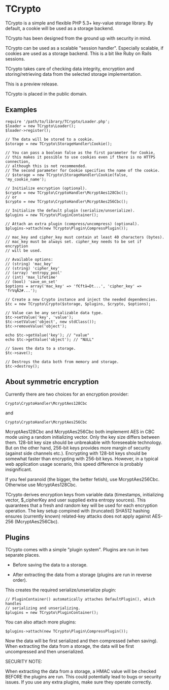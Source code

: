 TCrypto
=======

TCrypto is a simple and flexible PHP 5.3+ key-value storage library. By default,
a cookie will be used as a storage backend.

TCrypto has been designed from the ground up with security in mind.

TCrypto can be used as a scalable "session handler". Especially scalable,
if cookies are used as a storage backend. This is a bit like Ruby on Rails sessions.

TCrypto takes care of checking data integrity, encryption and
storing/retrieving data from the selected storage implementation.

This is a preview release.

TCrypto is placed in the public domain.


Examples
--------

    require '/path/to/library/TCrypto/Loader.php';
    $loader = new TCrypto\Loader();
    $loader->register();
    
    // The data will be stored to a cookie.
    $storage = new TCrypto\StorageHandler\Cookie();
    
    // You can pass a boolean false as the first parameter for Cookie,
    // this makes it possible to use cookies even if there is no HTTPS connection,
    // although this is not recommended.
    // The second parameter for Cookie specifies the name of the cookie.
    // $storage = new TCrypto\StorageHandler\Cookie(false, 'my_cookie_name');
    
    // Initialize encryption (optional).
    $crypto = new TCrypto\CryptoHandler\McryptAes128Cbc();
    // or
    $crypto = new TCrypto\CryptoHandler\McryptAes256Cbc();
    
    // Initialize the default plugin (serialize/unserialize).
    $plugins = new TCrypto\PluginContainer();
    
    // Attach an extra plugin (compress/uncompress) (optional).
    $plugins->attach(new TCrypto\Plugin\CompressPlugin());
    
    // mac_key and cipher_key must contain at least 40 characters (bytes).
    // mac_key must be always set. cipher_key needs to be set if encryption
    // will be used.

    // Available options:
    // (string) 'mac_key'
    // (string) 'cipher_key'
    // (array) 'entropy_pool'
    // (int) 'max_lifetime'
    // (bool) 'save_on_set'
    $options = array('mac_key' => 'f€ftä=Dt...', 'cipher_key' => 'frVqÅ2#...');
    
    // Create a new Crypto instance and inject the needed dependencies.
    $tc = new TCrypto\Crypto($storage, $plugins, $crypto, $options);
    
    // Value can be any serializable data type. 
    $tc->setValue('key', 'value');
    $tc->setValue('object', new stdClass());
    $tc->removeValue('object');
    
    echo $tc->getValue('key'); // "value"
    echo $tc->getValue('object'); // "NULL"
    
    // Saves the data to a storage.
    $tc->save();
    
    // Destroys the data both from memory and storage.
    $tc->destroy();


About symmetric encryption
--------------------------

Currently there are two choices for an encryption provider:

    Crypto\CryptoHandler\McryptAes128Cbc

and

    Crypto\CryptoHandler\McryptAes256Cbc

McryptAes128Cbc and McryptAes256Cbc both implememt AES in CBC mode using a random
initializing vector. Only the key size differs between them. 128-bit key size
should be unbreakable with foreseeable technology. But on the other hand,
256-bit keys provides more margin of security (against side channels etc.).
Encrypting with 128-bit keys should be somewhat faster than encrypting with
256-bit keys. However, in a typical web application usage scenario, this speed
difference is probably insignificant.

If you feel paranoid (the bigger, the better fetish), use McryptAes256Cbc.
Otherwise use McryptAes128Cbc.

TCrypto derives encryption keys from variable data (timestamps, initializing
vector, $_cipherKey and user supplied extra entropy sources). This quarantees
that a fresh and random key will be used for each encryption operation. The key
setup compined with (truncated) SHA512 hashing ensures (currently known) related-key
attacks does not apply against AES-256 (McryptAes256Cbc).


Plugins
-------

TCrypto comes with a simple "plugin system". Plugins are run in two separate
places.

* Before saving the data to a storage.

* After extracting the data from a storage (plugins are run in reverse order).

This creates the required serialize/unserialize plugin:

    // PluginContainer() automatically attaches DefaultPlugin(), which handles
    // serializing and unserializing.
    $plugins = new TCrypto\PluginContainer();

You can also attach more plugins:

    $plugins->attach(new TCrypto\Plugin\CompressPlugin());

Now the data will be first serialized and then compressed (when saving).
When extracting the data from a storage, the data will be first uncompressed
and then unserialized.

SECURITY NOTE:

When extracting the data from a storage, a HMAC value will be checked BEFORE
the plugins are run. This could potentially lead to bugs or security issues.
If you use any extra plugins, make sure they operate correctly.